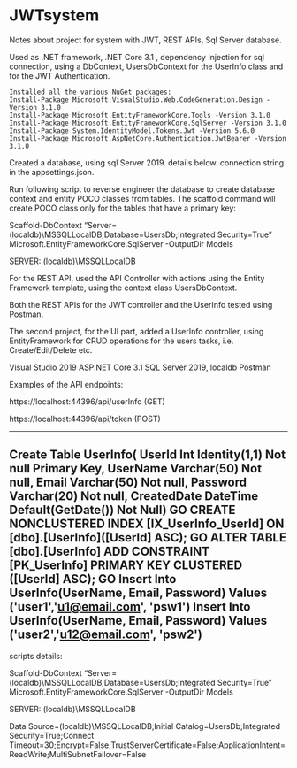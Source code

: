 # JWTsystem
Notes about project for system with JWT, REST APIs, Sql Server database.

Used as .NET framework, .NET Core 3.1 , dependency Injection for sql connection, using a DbContext, UsersDbContext for the UserInfo class and for the JWT Authentication.

    Installed all the various NuGet packages:
    Install-Package Microsoft.VisualStudio.Web.CodeGeneration.Design -Version 3.1.0
    Install-Package Microsoft.EntityFrameworkCore.Tools -Version 3.1.0
    Install-Package Microsoft.EntityFrameworkCore.SqlServer -Version 3.1.0
    Install-Package System.IdentityModel.Tokens.Jwt -Version 5.6.0
    Install-Package Microsoft.AspNetCore.Authentication.JwtBearer -Version 3.1.0

Created a database, using sql Server 2019. details below.
connection string in the appsettings.json.
<p>Run following script to reverse engineer the database to create database context and entity POCO classes from tables. The scaffold command will create POCO class only for the tables that have a primary key:</p>
<p>Scaffold-DbContext “Server=(localdb)\MSSQLLocalDB;Database=UsersDb;Integrated Security=True” Microsoft.EntityFrameworkCore.SqlServer -OutputDir Models </p>
<p>SERVER: (localdb)\MSSQLLocalDB</p>
<p>For the REST API, used the API Controller with actions using the Entity Framework template, using the context class UsersDbContext.</p>
<p>Both the REST APIs for the JWT controller and the UserInfo tested using Postman.</p>
<p>The second project, for the UI part, added a UserInfo controller, using EntityFramework for CRUD operations for the users tasks, i.e. Create/Edit/Delete etc.</p>

Visual Studio 2019
ASP.NET Core 3.1
SQL Server 2019, localdb
Postman

Examples of the API endpoints:
<p>https://localhost:44396/api/userInfo (GET)</p>
<p>https://localhost:44396/api/token (POST) </p>

-------------------------------------------
Create Table UserInfo(
UserId Int Identity(1,1) Not null Primary Key,
UserName Varchar(50) Not null,
Email Varchar(50) Not null,
Password Varchar(20) Not null,
CreatedDate DateTime Default(GetDate()) Not Null)
GO
CREATE NONCLUSTERED INDEX [IX_UserInfo_UserId]
    ON [dbo].[UserInfo]([UserId] ASC);
GO
ALTER TABLE [dbo].[UserInfo]
    ADD CONSTRAINT [PK_UserInfo] PRIMARY KEY CLUSTERED ([UserId] ASC);
GO
Insert Into UserInfo(UserName, Email, Password) 
Values ('user1','u1@email.com', 'psw1')
Insert Into UserInfo(UserName, Email, Password) 
Values ('user2','u12@email.com', 'psw2')
-------------------------------------------
<p>scripts details:</p>
<p>Scaffold-DbContext “Server=(localdb)\MSSQLLocalDB;Database=UsersDb;Integrated Security=True” Microsoft.EntityFrameworkCore.SqlServer -OutputDir Models</p>
<p>SERVER: (localdb)\MSSQLLocalDB</p>
Data Source=(localdb)\MSSQLLocalDB;Initial Catalog=UsersDb;Integrated Security=True;Connect Timeout=30;Encrypt=False;TrustServerCertificate=False;ApplicationIntent=ReadWrite;MultiSubnetFailover=False

 
